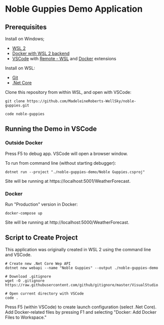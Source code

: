 # Noble Guppies Demo Application

## Prerequisites

Install on Windows;

- [WSL 2](https://docs.microsoft.com/en-us/windows/wsl/install-win10)
- [Docker with WSL 2 backend](https://docs.docker.com/docker-for-windows/wsl/)
- [VSCode](https://code.visualstudio.com/) with [Remote - WSL](https://marketplace.visualstudio.com/items?itemName=ms-vscode-remote.remote-wsl) and [Docker](https://marketplace.visualstudio.com/items?itemName=ms-azuretools.vscode-docker) extensions

Install on WSL:

- [Git](https://git-scm.com/download/linux)
- [.Net Core](https://docs.microsoft.com/en-us/dotnet/core/install/linux)

Clone this repository from within WSL, and open with VSCode:

```
git clone https://github.com/MadeleineRoberts-WellSky/noble-guppies.git

code noble-guppies
```

## Running the Demo in VSCode

### Outside Docker

Press F5 to debug app.  VSCode will open a browser window.

To run from command line (without starting debugger):

```
dotnet run --project "./noble-guppies-demo/Noble Guppies.csproj"
```

Site will be running at https://localhost:5001/WeatherForecast.

### Docker

Run "Production" version in Docker:

```
docker-compose up
```

Site will be running at http://localhost:5000/WeatherForecast.

## Script to Create Project

This application was originally created in WSL 2 using the command line and VSCode.

```
# Create new .Net Core Wep API
dotnet new webapi --name "Noble Guppies" --output ./noble-guppies-demo

# Download .gitignore
wget -O .gitignore https://raw.githubusercontent.com/github/gitignore/master/VisualStudio.gitignore

# Open current directory with VSCode
code .
```

Press F5 (within VSCode) to create launch configuration (select .Net Core).  Add Docker-related files by pressing F1 and selecting "Docker: Add Docker Files to Workspace."
